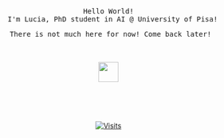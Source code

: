 <div align="center">
<pre>Hello World!
  I'm Lucia, PhD student in AI @ University of Pisa!</pre>
  <pre> There is not much here for now! Come back later!</pre>


<br><br>
<img src="https://raw.githubusercontent.com/innng/innng/master/assets/kyubey.gif" height="40" />
<br><br><br>

&nbsp;<div align="center">
  [![Visits](https://komarev.com/ghpvc/?username=novatorem&logo=GitHub&label=github%20visits&color=336699&logoColor=white&style=flat-square)](https://github.com/novatorem)
</div>
</div>
